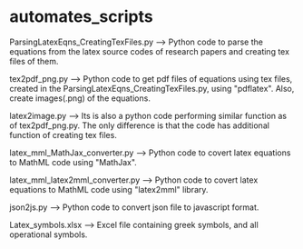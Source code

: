# automates_scripts

ParsingLatexEqns_CreatingTexFiles.py --> Python code to parse the equations from the latex source codes of research papers and creating tex files of them.

tex2pdf_png.py --> Python code to get pdf files of equations using tex files, created in the ParsingLatexEqns_CreatingTexFiles.py, using "pdflatex". Also, create images(.png) of the equations.

latex2image.py --> Its is also a python code performing similar function as of tex2pdf_png.py. The only difference is that the code has additional function of creating tex files.

latex_mml_MathJax_converter.py --> Python code to covert latex equations to MathML code using "MathJax". 

latex_mml_latex2mml_converter.py --> Python code to covert latex equations to MathML code using "latex2mml" library.

json2js.py --> Python code to convert json file to javascript format. 

Latex_symbols.xlsx --> Excel file containing greek symbols, and all operational symbols.
